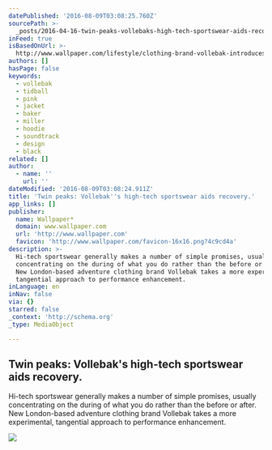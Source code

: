 ```yaml
---
datePublished: '2016-08-09T03:08:25.760Z'
sourcePath: >-
  _posts/2016-04-16-twin-peaks-vollebaks-high-tech-sportswear-aids-recovery-or.md
inFeed: true
isBasedOnUrl: >-
  http://www.wallpaper.com/lifestyle/clothing-brand-vollebak-introduces-two-high-tech-jackets-for-athletes-seeking-perfomance-enhancement
authors: []
hasPage: false
keywords:
  - vollebak
  - tidball
  - pink
  - jacket
  - baker
  - miller
  - hoodie
  - soundtrack
  - design
  - black
related: []
author:
  - name: ''
    url: ''
dateModified: '2016-08-09T03:08:24.911Z'
title: 'Twin peaks: Vollebak''s high-tech sportswear aids recovery.'
app_links: []
publisher:
  name: Wallpaper*
  domain: www.wallpaper.com
  url: 'http://www.wallpaper.com'
  favicon: 'http://www.wallpaper.com/favicon-16x16.png?4c9cd4a'
description: >-
  Hi-tech sportswear generally makes a number of simple promises, usually
  concentrating on the during of what you do rather than the before or after.
  New London-based adventure clothing brand Vollebak takes a more experimental,
  tangential approach to performance enhancement.
inLanguage: en
inNav: false
via: {}
starred: false
_context: 'http://schema.org'
_type: MediaObject

---
```

<article style=""><h1>Twin peaks: Vollebak's high-tech sportswear aids recovery.</h1><p>Hi-tech sportswear generally makes a number of simple promises, usually concentrating on the during of what you do rather than the before or after. New London-based adventure clothing brand Vollebak takes a more experimental, tangential approach to performance enhancement.</p><img src="https://s3-us-west-2.amazonaws.com/the-grid-img/p/c17637c9681425629a927fa5a32fb7a6c749fce5.jpg" /></article>